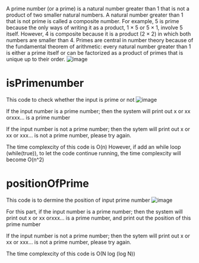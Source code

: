 A prime number (or a prime) is a natural number greater than 1 that is not a product of two smaller natural numbers. A natural number greater than 1 that is not prime is called a composite number. For example, 5 is prime because the only ways of writing it as a product, 1 × 5 or 5 × 1, involve 5 itself. However, 4 is composite because it is a product (2 × 2) in which both numbers are smaller than 4. Primes are central in number theory because of the fundamental theorem of arithmetic: every natural number greater than 1 is either a prime itself or can be factorized as a product of primes that is unique up to their order.
![image](https://user-images.githubusercontent.com/81028118/111909307-e3767300-8ab0-11eb-9367-5c68204ed877.png)


# isPrimenumber
This code to check whether the input is prime or not
![image](https://user-images.githubusercontent.com/81028118/111909140-2e43bb00-8ab0-11eb-8561-72afbbc720a6.png)

If the input number is a prime number; then the system will print out x or xx orxxx...  is a prime number

If the input number is not a prime number; then the sytem will print out x or xx or xxx... is not a prime number, please try again.

The time complexcity of this code is O(n)
However, if add an while loop (while(true)), to let the code continue running, the time complexcity will become O(n^2)

# positionOfPrime
This code is to dermine the position of input prime number 
![image](https://user-images.githubusercontent.com/81028118/111909212-7c58be80-8ab0-11eb-8b1d-feabe5b3a85a.png)

For this part, if the input number is a prime number; then the system will print out x or xx orxxx...  is a prime number, and print out the position of this prime number

If the input number is not a prime number; then the sytem will print out x or xx or xxx... is not a prime number, please try again.

The time complexcity of this code is O(N log (log N))




